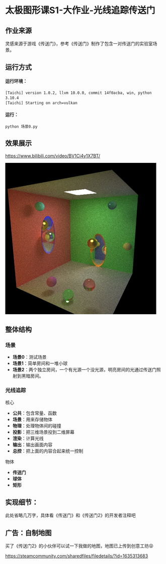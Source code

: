 # 太极图形课S1-大作业-光线追踪传送门

## 作业来源
灵感来源于游戏《传送门》，参考《传送门》制作了包含一对传送门的实验室场景。

## 运行方式

#### 运行环境：
```
[Taichi] version 1.0.2, llvm 10.0.0, commit 14f0acba, win, python 3.10.4
[Taichi] Starting on arch=vulkan
```

#### 运行：
```
python 场景0.py
```

## 效果展示

https://www.bilibili.com/video/BV1Ci4y1X7BT/

![场景1](./data/001444.png)

## 整体结构

### 场景

* **场景0**：测试场景
* **场景1**：简单房间和一堆小球
* **场景2**：两个独立房间，一个有光源一个没光源，明亮房间的光通过传送门照射到黑暗房间。

### 光线追踪

核心

* **公共**：包含常量、函数
* **场景**：用来存储物体
* **物理**：处理物体间的碰撞
* **投影**：把三维场景投到二维屏幕
* **渲染**：计算光线
* **输出**：输出画面内容
* **总控**：把上面的内容合起来统一控制

物体

* **传送门**
* **球体**
* **矩形**

## 实现细节：

此处省略几万字，具体看《传送门》和《传送门2》的开发者注释吧

## 广告：自制地图

买了《传送门2》的小伙伴可以试一下我做的地图，地图已上传到创意工坊😝

https://steamcommunity.com/sharedfiles/filedetails/?id=1635313683
